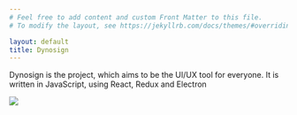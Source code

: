 ```yaml
---
# Feel free to add content and custom Front Matter to this file.
# To modify the layout, see https://jekyllrb.com/docs/themes/#overriding-theme-defaults

layout: default
title: Dynosign
---
```


<p id='description'>Dynosign is the project, which aims to be the UI/UX tool for everyone. It is written in JavaScript, using React, Redux and Electron</p>
<img id='project_screen' src="{{site.baseurl}}/assets/images/screen.png">